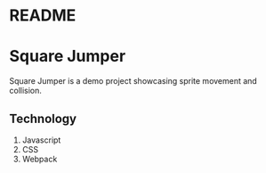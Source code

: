 # README

# Square Jumper

Square Jumper is a demo project showcasing sprite movement and collision.

## Technology

1) Javascript 
2) CSS
3) Webpack
